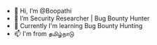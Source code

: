- 👋 Hi, I’m @Boopathi
- 👀 I’m Security Researcher | Bug Bounty Hunter
- 🌱 Currently I'm learning Bug Bounty Hunting
- 📫 I'm from தமிழ்நாடு

<!---
Boopath1/Boopath1 is a ✨ special ✨ repository because its `README.md` (this file) appears on your GitHub profile.
You can click the Preview link to take a look at your changes.
--->
